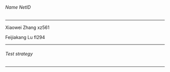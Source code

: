 ###### Name                          NetID

---

Xiaowei Zhang            xz561

Feijiakang Lu              fl294

---

###### Test strategy

---
